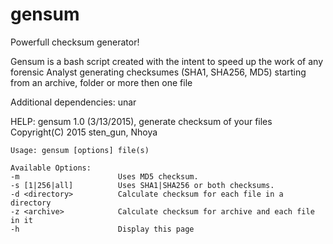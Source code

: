 # gensum
Powerfull checksum generator!

Gensum is a bash script created with the intent to speed up the work of any forensic Analyst generating checksumes (SHA1, SHA256, MD5) starting from an archive, folder or more then one file

Additional dependencies: unar

HELP:
	gensum 1.0 (3/13/2015), generate checksum of your files  
	Copyright(C) 2015 sten_gun, Nhoya  
	
	Usage: gensum [options] file(s)
	
	Available Options:
	-m                		Uses MD5 checksum.
	-s [1|256|all]			Uses SHA1|SHA256 or both checksums.
	-d <directory>			Calculate checksum for each file in a directory
	-z <archive>			Calculate checksum for archive and each file in it
	-h						Display this page
	
	
